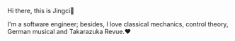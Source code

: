 Hi there, this is Jingci👋

I'm a software engineer; besides, I love classical mechanics, control theory, German musical and Takarazuka Revue.:heart:


